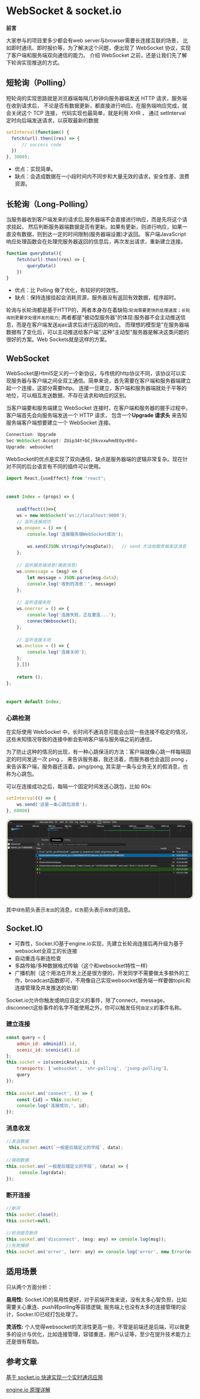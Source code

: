 

# WebSocket & socket.io


**前言**

大家参与的项目里多少都会有web server与browser需要长连接互联的场景，
比如即时通讯、即时报价等，为了解决这个问题，便出现了 WebSocket 协议，实现了客户端和服务端双向通信的能力。
介绍 WebSocket 之前，还是让我们先了解下轮询实现推送的方式。

## 短轮询（Polling）

短轮询的实现思路就是浏览器端每隔几秒钟向服务器端发送 HTTP 请求，服务端在收到请求后，
不论是否有数据更新，都直接进行响应。在服务端响应完成，就会关闭这个 TCP 连接，
代码实现也最简单，就是利用 XHR ， 通过 setInterval 定时向后端发送请求，以获取最新的数据

```javascript
setInterval(function() {
  fetch(url).then((res) => {
      // success code
  })
}, 3000);

```

- 优点：实现简单。
- 缺点：会造成数据在一小段时间内不同步和大量无效的请求，安全性差、浪费资源。

## 长轮询（Long-Polling）

当服务器收到客户端发来的请求后,服务器端不会直接进行响应，而是先将这个请求挂起，
然后判断服务器端数据是否有更新。如果有更新，则进行响应，如果一直没有数据，则到达一定的时间限制(服务器端设置)才返回。
客户端JavaScript响应处理函数会在处理完服务器返回的信息后，再次发出请求，重新建立连接。

```javascript
function queryData(){
    fetch(url).then((res) => {
        queryData()
    })
}
```

- 优点：比 Polling 做了优化，有较好的时效性。
- 缺点：保持连接挂起会消耗资源，服务器没有返回有效数据，程序超时。



轮询与长轮询都是基于HTTP的，两者本身存在着缺陷:`轮询需要更快的处理速度；长轮询则更要求处理并发的能力`;
两者都是“被动型服务器”的体现:服务器不会主动推送信息，而是在客户端发送ajax请求后进行返回的响应。
而理想的模型是"在服务器端数据有了变化后，可以主动推送给客户端",这种"主动型"服务器是解决这类问题的很好的方案。Web Sockets就是这样的方案。


## WebSocket

WebSocket是Html5定义的一个新协议，与传统的http协议不同，该协议可以实现服务器与客户端之间全双工通信。简单来说，首先需要在客户端和服务器端建立起一个连接，这部分需要http。
连接一旦建立，客户端和服务器端就处于平等的地位，可以相互发送数据，不存在请求和响应的区别。

当客户端要和服务端建立 WebSocket 连接时，在客户端和服务器的握手过程中，客户端首先会向服务端发送一个 HTTP 请求，
包含一个**Upgrade 请求头** 来告知服务端客户端想要建立一个 WebSocket 连接。

```javascript
Connection: Upgrade
Sec-WebSocket-Accept: ZUip34t+bCjhkvxxwhmdEOyx9hE=
Upgrade: websocket
```

WebSocket的优点是实现了双向通信，缺点是服务器端的逻辑非常复杂。现在针对不同的后台语言有不同的插件可以使用。

```javascript
import React,{useEffect} from "react";


const Index = (props) => {
    
    useEffect(()=>{
    ws = new WebSocket('ws://localhost:9000');
    // 监听连接成功
    ws.onopen = () => {
        console.log('连接服务端WebSocket成功');
        
        ws.send(JSON.stringify(msgData));	// send 方法给服务端发送消息
    };

    // 监听服务端消息(接收消息)
    ws.onmessage = (msg) => {
        let message = JSON.parse(msg.data);
        console.log('收到的消息：', message)
    };

    // 监听连接失败
    ws.onerror = () => {
        console.log('连接失败，正在重连...');
        connectWebsocket();
    };

    // 监听连接关闭
    ws.onclose = () => {
        console.log('连接关闭');
    };
    },[])
    
    return ();
};


export default Index;

```

### 心跳检测

在实际使用 WebSocket 中，长时间不通消息可能会出现一些连接不稳定的情况，这些未知情况导致的连接中断会影响客户端与服务端之前的通信，

为了防止这种的情况的出现，有一种心跳保活的方法：客户端就像心跳一样每隔固定的时间发送一次 ping ，
来告诉服务器，我还活着，而服务器也会返回 pong ，来告诉客户端，服务器还活着。ping/pong,
其实是一条与业务无关的假消息，也称为心跳包。

可以在连接成功之后，每隔一个固定时间发送心跳包，比如 60s:

```javascript
setInterval(() => {
    ws.send('这是一条心跳包消息');
}, 60000)
```

<img style="border: .3em solid #e0dfcc;border-radius: 1em;width：98%"  src="../../assets/img/socket.webp">

其中`绿色`箭头表示`发出`的消息，`红色`箭头表示`收到`的消息。


## Socket.IO

- 可靠性，Socker.IO基于engine.io实现，先建立长轮询连接后再升级为基于websocket全双工的长连接
- 自动重连与断连检查
- 多路传输/多种数据格式传输（这个和websocket特性一样)
- 广播机制（这个用法在开发上还是很方便的，开发同学不需要做太多额外的工作，broadcast函数即可，不用像自己实现websocket服务端一样要做topic和连接管理及并发推送的处理）


Socket.io允许你触发或响应自定义的事件，除了connect，message，disconnect这些事件的名字不能使用之外，你可以触发任何`自定义`的事件名称。

### 建立连接

```javascript
const query = {
    admin_id: adminid().id,
    scenic_id: scenicid().id
};
this.socket = io(scenicAnalysis, {
    transports: ['websocket', 'xhr-polling', 'jsonp-polling'],
    query
});
 
this.socket.on('connect', () => {
    const {id} = this.socket;
    console.log('连接成功,', id);
});
```

### 消息收发

```javascript
//发送数据
 this.socket.emit(`一般是后端定义的字段`, data);

//接收数据
this.socket.on(`一般是后端定义的字段`, (data) => {
     console.log(data);
});
```

### 断开连接

```javascript
//断开
this.socket.close();
this.socket=null;

//检测是否断开
this.socket.on('disconnect', (msg: any) => console.log(msg));
//失败捕获
this.socket.on('error', (err: any) => console.log('error', new Error(err)))
```


## 适用场景

只从两个方面分析：

**易用性:** Socket.IO的易用性更好，对于前端开发来说，没有太多心智负担，比如需要关心重连、push转polling等容错逻辑; 服务端上也没有太多的连接管理的设计，Socker.IO已经打包处理了。

**灵活性:** 个人觉得websocket的灵活性更高一些，不管是前端还是后端，可以做更多的设计与优化，比如连接管理，容错重连，用户认证等，至少在提升技术能力上还是很有帮助。


## 参考文章

[基于 socket.io 快速实现一个实时通讯应用](https://juejin.im/post/5cbd154be51d456e442ff348)

[engine.io 原理详解](https://blog.csdn.net/u013243347/article/details/86661778)

